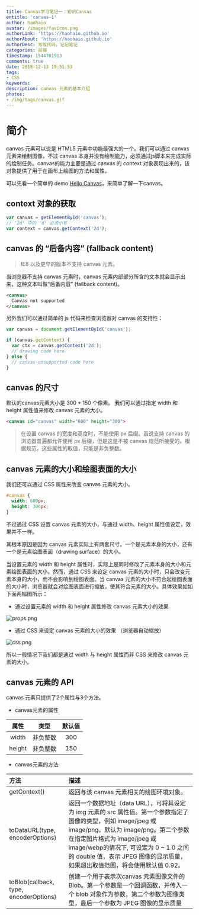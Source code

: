 ```yaml
---
title: Canvas学习笔记一：初识Canvas
entitle: 'canvas-1'
author: haohaio
avatar: /images/favicon.png
authorLink: 'https://haohaio.github.io'
authorAbout: 'https://haohaio.github.io'
authorDesc: 写写代码，记记笔记
categories: 前端
timestamp: 1544701913
comments: true
date: 2018-12-13 19:51:53
tags:
- CSS
keywords:
description: canvas 元素的基本介绍
photos:
- /img/tags/canvas.gif
---
```


# 简介

canvas 元素可以说是 HTML5 元素中功能最强大的一个。我们可以通过 canvas 元素来绘制图像，不过 canvas 本身并没有绘制能力，必须通过js脚本来完成实际的绘制任务。canvas的能力主要是通过 canvas 的 context 对象表现出来的，该对象提供了用于在画布上绘图的方法和属性。

可以先看一个简单的 demo [Hello Canvas](https://codepen.io/haohaio/pen/JwGQdv)，来简单了解一下canvas。

## context 对象的获取

```javascript
var canvas = getElementById('canvas');
// '2d' 中的 'd' 必须小写
var context = canvas.getContext('2d');
```

## canvas 的 “后备内容” (fallback content)

> IE8 以及更早的版本不支持 canvas 元素。

当浏览器不支持 canvas 元素时，canvas 元素内部部分所含的文本就会显示出来，这种文本叫做“后备内容” (fallback content)。

```html
<canvas>
  Canvas not supported
</canvas>
```

另外我们可以通过简单的 js 代码来检查浏览器对 canvas 的支持性：

```javascript
var canvas = document.getElementById('canvas');

if (canvas.getContext) {
  var ctx = canvas.getContext('2d');
  // drawing code here
} else {
  // canvas-unsupported code here
}
```

## canvas 的尺寸

默认的canvas元素大小是 300 * 150 个像素。 我们可以通过指定 width 和 height 属性值来修改 canvas 元素的大小。

```html
<canvas id="canvas" width="600" height="300">
```

> 在设置 canvas 的宽度和高度时，不能使用 px 后缀。虽说支持 canvas 的浏览器普遍都允许使用 px 后缀，但是这是不被 canvas 规范所接受的。根据规范，这些属性的取值，只能是非负整数。

## canvas 元素的大小和绘图表面的大小

我们还可以通过 CSS 属性来改变 canvas 元素的大小。

```css
#canvas {
  width: 600px;
  height: 300px;
}
```

不过通过 CSS 设置 canvas 元素的大小，与通过 width、height 属性值设定，效果并不一样。

其根本原因是因为 canvas 元素实际上有两套尺寸。一个是元素本身的大小，还有一个是元素绘图表面（drawing surface）的大小。

当设置元素的 width 和 height 属性时，实际上是同时修改了元素本身的大小和元素绘图表面的大小。然而，通过 CSS 来设定 canvas 元素的大小时，只会改变元素本身的大小，而不会影响到绘图表面。当 canvas 元素的大小不符合起绘图表面的大小时，浏览器就会对绘图表面进行缩放，使其符合元素的大小。具体效果如如下面两幅图所示：

- 通过设置元素的 width 和 height 属性修改 canvas 元素大小的效果
  
![props.png](https://upload-images.jianshu.io/upload_images/1692994-170e5d8648c891f0.png?imageMogr2/auto-orient/strip%7CimageView2/2/w/1240)

- 通过 CSS 来设定 canvas 元素的大小的效果 （浏览器自动缩放）

![css.png](https://upload-images.jianshu.io/upload_images/1692994-af21d0a29fe4c2f8.png?imageMogr2/auto-orient/strip%7CimageView2/2/w/1240)

所以一般情况下我们都是通过 width 与 height 属性而非 CSS 来修改 canvas 元素的大小。

## canvas 元素的 API

canvas 元素只提供了2个属性与3个方法。

- canvas元素的属性

|  属性  |   类型   | 默认值 |
| :----: | :------: | :----: |
| width  | 非负整数 |  300   |
| height | 非负整数 |  150   |

- canvas元素的方法

| 方法                                   | 描述                                                                                                                                                                                                                                                                                                            |
| :------------------------------------- | :-------------------------------------------------------------------------------------------------------------------------------------------------------------------------------------------------------------------------------------------------------------------------------------------------------------- |
| getContext()                           | 返回与该 canvas 元素相关的绘图环境对象。                                                                                                                                                                                                                                                                        |
| toDataURL(type, encoderOptions)        | 返回一个数据地址（data URL），可将其设定为 img 元素的 src 属性值。第一个参数指定了图像的类型，例如 image/jpeg 或 image/png，默认为 image/png。第二个参数在指定图片格式为 image/jpeg 或 image/webp的情况下, 可设定为 0 ~ 1.0 之间的 double 值，表示 JPEG 图像的显示质量，如果超出取值范围，将会使用默认值 0.92。 |
| toBlob(callback, type, encoderOptions) | 创建一个用于表示次canvas 元素图像文件的 Blob。第一个参数是一个回调函数，并传入一个 blob 对象作为参数，第二个参数为图像类型，最后一个参数为 JPEG 图像的显示质量                                                                                                                                                  |